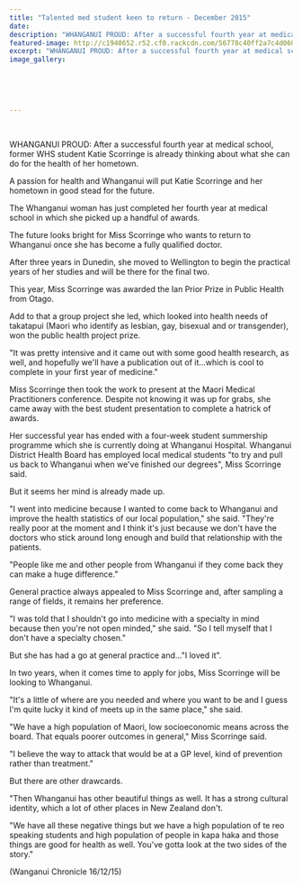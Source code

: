```yaml
---
title: "Talented med student keen to return - December 2015"
date: 
description: "WHANGANUI PROUD: After a successful fourth year at medical school, former WHS student Katie Scorringe is already thinking about what she can do for the health of her hometown."
featured-image: http://c1940652.r52.cf0.rackcdn.com/56778c40ff2a7c4d06000967/Katie-Scorringe-doctor-in-WU-dec-2015.jpg
excerpt: "WHANGANUI PROUD: After a successful fourth year at medical school, former WHS student Katie Scorringe is already thinking about what she can do for the health of her hometown, Wanganui Chronicle 16/12/15..."
image_gallery:
    
    
    
    
    
---
```


<p>&nbsp;</p>
<p>WHANGANUI PROUD: After a successful fourth year at medical school, former WHS student Katie Scorringe is already thinking about what she can do for the health of her hometown.</p>
<p>A passion for health and Whanganui will put Katie Scorringe and her hometown in good stead for the future.</p>
<p>The Whanganui woman has just completed her fourth year at medical school in which she picked up a handful of awards.</p>
<p>The future looks bright for Miss Scorringe who wants to return to Whanganui once she has become a fully qualified doctor.</p>
<p>After three years in Dunedin, she moved to Wellington to begin the practical years of her studies and will be there for the final two.</p>
<p>This year, Miss Scorringe was awarded the Ian Prior Prize in Public Health from Otago.</p>
<p>Add to that a group project she led, which looked into health needs of takatapui (Maori who identify as lesbian, gay, bisexual and or transgender), won the public health project prize.</p>
<p>"It was pretty intensive and it came out with some good health research, as well, and hopefully we'll have a publication out of it...which is cool to complete in your first year of medicine."</p>
<p>Miss Scorringe then took the work to present at the Maori Medical Practitioners conference. Despite not knowing it was up for grabs, she came away with the best student presentation to complete a hatrick of awards.</p>
<p>Her successful year has ended with a four-week student summership programme which she is currently doing at Whanganui Hospital. Whanganui District Health Board has employed local medical students "to try and pull us back to Whanganui when we've finished our degrees", Miss Scorringe said.</p>
<p>But it seems her mind is already made up.</p>
<p>"I went into medicine because I wanted to come back to Whanganui and improve the health statistics of our local population," she said. "They're really poor at the moment and I think it's just because we don't have the doctors who stick around long enough and build that relationship with the patients.</p>
<p>"People like me and other people from Whanganui if they come back they can make a huge difference."</p>
<p>General practice always appealed to Miss Scorringe and, after sampling a range of fields, it remains her preference.</p>
<p>"I was told that I shouldn't go into medicine with a specialty in mind because then you're not open minded," she said. "So I tell myself that I don't have a specialty chosen."</p>
<p>But she has had a go at general practice and..."I loved it".</p>
<p>In two years, when it comes time to apply for jobs, Miss Scorringe will be looking to Whanganui.</p>
<p>"It's a little of where are you needed and where you want to be and I guess I'm quite lucky it kind of meets up in the same place," she said.</p>
<p>"We have a high population of Maori, low socioeconomic means across the board. That equals poorer outcomes in general," Miss Scorringe said.</p>
<p>"I believe the way to attack that would be at a GP level, kind of prevention rather than treatment."</p>
<p>But there are other drawcards.</p>
<p>"Then Whanganui has other beautiful things as well. It has a strong cultural identity, which a lot of other places in New Zealand don't.</p>
<p>"We have all these negative things but we have a high population of te reo speaking students and high population of people in kapa haka and those things are good for health as well. You've gotta look at the two sides of the story."</p>
<p>(Wanganui Chronicle 16/12/15)</p>

